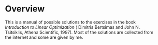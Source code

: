 # Overview

This is a manual of possible solutions to the exercises in the book *Introduction to Linear Optimization* ( Dimitris Bertsimas and John N. Tsitsiklis, Athena Scientific, 1997). Most of the solutions are collected from the internet and some are given by me. 